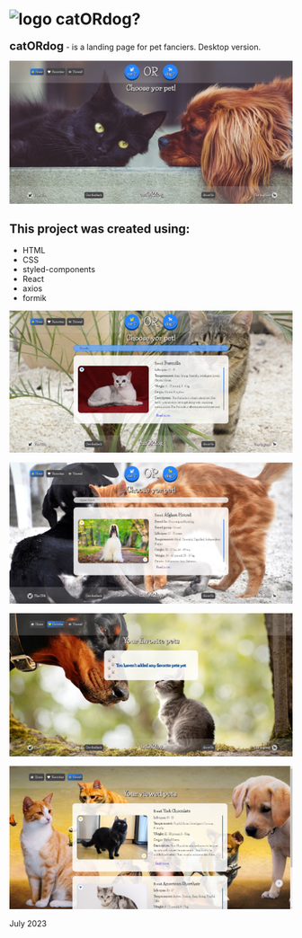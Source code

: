 <h1><img src="public/favicon.ico" alt="logo" style="width:36px;"> catORdog?</h1>

<p><b style="font-size: 20px;">catORdog</b> - is a landing page for pet fanciers. Desktop version.</p>

![home](assets/home.jpg)

<h2>This project was created using:</h2>
<ul>
<li>HTML</li>
<li>CSS</li>
<li>styled-components</li>
<li>React</li>
<li>axios</li>
<li>formik</li>
</ul>

![select](assets/select-cat.jpg)

![select](assets/select-dog.jpg)

![favorites](assets/favorites.jpg)

![viewed](assets/viewed.jpg)

July 2023
